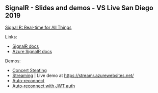 ## SignalR - Slides and demos - VS Live San Diego 2019

[Signal R: Real-time for All Things](https://vslive.com/Events/San-Diego-2019/Sessions/Thursday/TH09-Signal-R-Realtime-for-All-Things.aspx)

Links:
- [SignalR docs](https://docs.microsoft.com/en-us/aspnet/core/signalr/)
- [Azure SignalR docs](https://docs.microsoft.com/en-us/azure/azure-signalr/)

Demos:
- [Concert Steating](/ConcertSeating)
- [Streaming](https://github.com/SignalR/sample-StreamR) | Live demo at https://streamr.azurewebsites.net/
- [Auto-reconnect](https://github.com/halter73/SignalR30SensorDemo)
- [Auto-reconnect with JWT auth](/ReconnectWithJWT)
